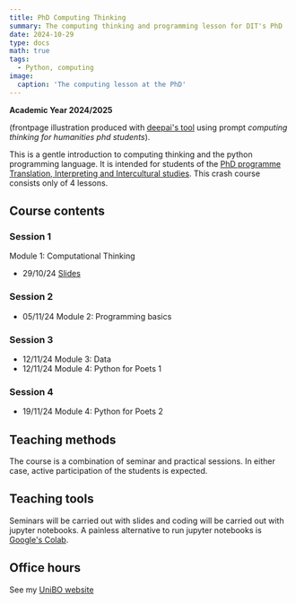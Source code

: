 ```yaml
---
title: PhD Computing Thinking
summary: The computing thinking and programming lesson for DIT's PhD 
date: 2024-10-29
type: docs
math: true
tags:
  - Python, computing
image:
  caption: 'The computing lesson at the PhD'
---
```


**Academic Year 2024/2025**

(frontpage illustration produced with 
[deepai's tool](https://deepai.org/machine-learning-model/text2img) using prompt 
_computing thinking for humanities  phd students_).

This is a gentle introduction to computing thinking and the python programming 
language. It is intended for students of the [PhD programme Translation, 
Interpreting and Intercultural studies](https://phd.unibo.it/traduzione-interpretazione-interculturalita/en). 
This crash course consists only of 4 lessons.

## Course contents

<!--Currently the contents are available directly from the 
[git project](https://github.com/TinfFoil/learning_dit_python). 
In particular:-->

### Session 1

Module 1: Computational Thinking

* 29/10/24 [Slides](/uploads/phdcomp24-25/01_dit_phdcompthink_handout.pdf)

### Session 2

* 05/11/24 Module 2: Programming basics
 
<!--[Module 2: Programming basics](https://github.com/TinfFoil/learning_dit_python/tree/main/01_the_basics)

* 05/11/24 [Slides](https://github.com/albarron/academic-kickstart/raw/master/files/dottorato23/dit_learning_python_01_notebook.pdf)
* 05/11/24 [Notebook](https://github.com/TinfFoil/learning_dit_python/blob/main/01_the_basics/code/DIT_python_notebook_1_static.ipynb)-->

### Session 3

* 12/11/24 Module 3: Data
* 12/11/24 Module 4: Python for Poets 1

<!--[Module 3: Data](https://github.com/TinfFoil/learning_dit_python/tree/main/02_python_data)
* 12/11/24 [Notebook](https://github.com/TinfFoil/learning_dit_python/blob/main/02_python_data/02_PythonData_static.ipynb) on functions and data structures-->

<!--[Module 4. Python for Poets 1](https://github.com/TinfFoil/learning_dit_python/tree/main/03_python_4_poets1)
* 12/11/24 [Slides](https://github.com/albarron/academic-kickstart/raw/master/files/dottorato23/dit_learning_python_02_notebook.pdf)
* 12/11/24 [Notebook](https://github.com/TinfFoil/learning_dit_python/blob/main/03_python_4_poets1/02_Python4Poets_1stpart_static.ipynb)
* 12/11/24 [Corpus](https://github.com/TinfFoil/learning_dit_python/blob/main/03_python_4_poets1/genesis.txt)-->


### Session 4

* 19/11/24 Module 4: Python for Poets 2

<!--[Module 4. Python for Poets 2](https://github.com/TinfFoil/learning_dit_python/tree/main/04_python_4_poets2)

* 19/11/24
[Notebook](https://github.com/TinfFoil/learning_dit_python/blob/main/04_python_4_poets2/Python4Poets_2ndpart_static.ipynb) -->


## Teaching methods

The course is a combination of seminar and practical sessions. In either case, 
active participation of the students is expected. 

## Teaching tools

Seminars will be carried out with slides and coding will be carried out with 
jupyter notebooks. A painless alternative to run jupyter notebooks is 
[Google's Colab](https://colab.research.google.com/).

## Office hours

See my [UniBO website](https://www.unibo.it/sitoweb/a.barron)



